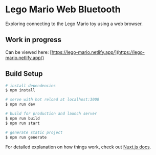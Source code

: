 # Lego Mario Web Bluetooth

Exploring connecting to the Lego Mario toy using a web browser.

## Work in progress

Can be viewed here: [https://lego-mario.netlify.app/](https://lego-mario.netlify.app/)

## Build Setup

```bash
# install dependencies
$ npm install

# serve with hot reload at localhost:3000
$ npm run dev

# build for production and launch server
$ npm run build
$ npm run start

# generate static project
$ npm run generate
```

For detailed explanation on how things work, check out [Nuxt.js docs](https://nuxtjs.org).
